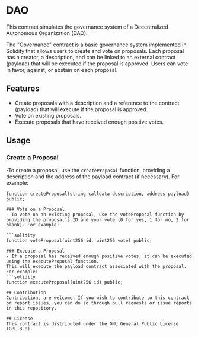 # DAO

This contract simulates the governance system of a Decentralized Autonomous Organization (DAO).

The "Governance" contract is a basic governance system implemented in Solidity that allows users to create and vote on proposals. Each proposal has a creator, a description, and can be linked to an external contract (payload) that will be executed if the proposal is approved. Users can vote in favor, against, or abstain on each proposal.

## Features

- Create proposals with a description and a reference to the contract (payload) that will execute if the proposal is approved.
- Vote on existing proposals.
- Execute proposals that have received enough positive votes.

## Usage

### Create a Proposal

-To create a proposal, use the `createProposal` function, providing a description and the address of the payload contract (if necessary). For example:

```solidity
function createProposal(string calldata description, address payload) public;

### Vote on a Proposal
- To vote on an existing proposal, use the voteProposal function by providing the proposal's ID and your vote (0 for yes, 1 for no, 2 for blank). For example:

```solidity
function voteProposal(uint256 id, uint256 vote) public;

### Execute a Proposal
- If a proposal has received enough positive votes, it can be executed using the executeProposal function. 
This will execute the payload contract associated with the proposal. For example:
```solidity
function executeProposal(uint256 id) public;

## Contribution
Contributions are welcome. If you wish to contribute to this contract or report issues, you can do so through pull requests or issue reports in this repository.

## License
This contract is distributed under the GNU General Public License (GPL-3.0).






